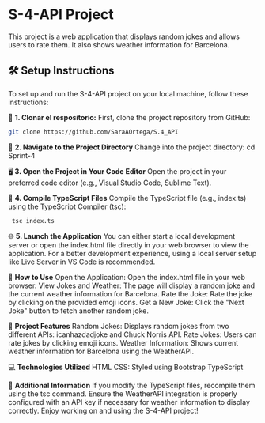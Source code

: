 # S-4-API Project
This project is a web application that displays random jokes and allows users to rate them. It also shows weather information for Barcelona.

## 🛠️ Setup Instructions
To set up and run the S-4-API project on your local machine, follow these instructions:

🚀 **1. Clonar el respositorio:**
First, clone the project repository from GitHub: 

```bash
git clone https://github.com/SaraAOrtega/S.4_API
```

📂 **2. Navigate to the Project Directory**
Change into the project directory: cd Sprint-4

🖥️ **3. Open the Project in Your Code Editor**
Open the project in your preferred code editor (e.g., Visual Studio Code, Sublime Text).

🔨 **4. Compile TypeScript Files**
Compile the TypeScript file (e.g., index.ts) using the TypeScript Compiler (tsc):
```bash
 tsc index.ts
 ```

🌐 **5. Launch the Application**
You can either start a local development server or open the index.html file directly in your web browser to view the application. For a better development experience, using a local server setup like Live Server in VS Code is recommended.

🚀 **How to Use**
Open the Application: Open the index.html file in your web browser.
View Jokes and Weather: The page will display a random joke and the current weather information for Barcelona.
Rate the Joke: Rate the joke by clicking on the provided emoji icons.
Get a New Joke: Click the "Next Joke" button to fetch another random joke.

🔧 **Project Features**
Random Jokes: Displays random jokes from two different APIs: icanhazdadjoke and Chuck Norris API.
Rate Jokes: Users can rate jokes by clicking emoji icons.
Weather Information: Shows current weather information for Barcelona using the WeatherAPI.

💻 **Technologies Utilized**
HTML
CSS: Styled using Bootstrap
TypeScript

📄 **Additional Information**
If you modify the TypeScript files, recompile them using the tsc command.
Ensure the WeatherAPI integration is properly configured with an API key if necessary for weather information to display correctly.
Enjoy working on and using the S-4-API project!